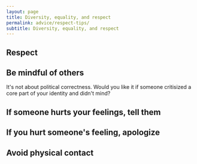 ```yaml
---
layout: page
title: Diversity, equality, and respect
permalink: advice/respect-tips/
subtitle: Diversity, equality, and respect
---
```



## Respect

## Be mindful of others

It's not about political correctness.
Would you like it if someone critisized a core part of your identity and didn't mind?

## If someone hurts your feelings, tell them

## If you hurt someone's feeling, apologize

## Avoid physical contact
